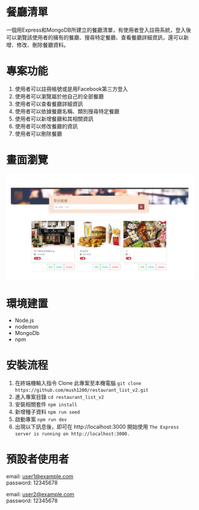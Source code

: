 # 餐廳清單
一個用Express和MongoDB所建立的餐廳清單，有使用者登入註冊系統，登入後可以瀏覽該使用者的擁有的餐廳、搜尋特定餐廳、查看餐廳詳細資訊，還可以新增、修改、刪除餐廳資料。

# 專案功能
1. 使用者可以註冊帳號或是用Facebook第三方登入
1. 使用者可以瀏覽屬於他自己的全部餐廳
2. 使用者可以查看餐廳詳細資訊
3. 使用者可以依據餐廳名稱、類別搜尋特定餐廳
4. 使用者可以新增餐廳和其相關資訊
5. 使用者可以修改餐廳的資訊
6. 使用者可以刪除餐廳

# 畫面瀏覽
![餐廳清單](/餐廳清單.png)

# 環境建置
- Node.js
- nodemon
- MongoDb
- npm

# 安裝流程
1. 在終端機輸入指令 Clone 此專案至本機電腦
`git clone https://github.com/mush1200/restaurant_list_v2.git`
2. 進入專案目錄
`cd restaurant_list_v2`
3. 安裝相關套件
`npm install`
4. 新增種子資料
`npm run seed`
5. 啟動專案
`npm run dev`
6. 出現以下訊息後，即可在 http://localhost:3000 開始使用
`The Express server is running on http://localhost:3000.`
# 預設者使用者 
email: user1@example.com
<br>
password: 12345678

email: user2@example.com
<br>
password: 12345678